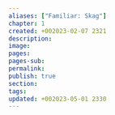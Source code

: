 ```yaml
---
aliases: ["Familiar: Skag"]
chapter: 1
created: +002023-02-07 2321
description: 
image: 
pages: 
pages-sub: 
permalink: 
publish: true
section: 
tags: 
updated: +002023-05-01 2330
---
```


